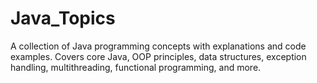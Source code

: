 # Java_Topics
A collection of Java programming concepts with explanations and code examples. Covers core Java, OOP principles, data structures, exception handling, multithreading, functional programming, and more.

